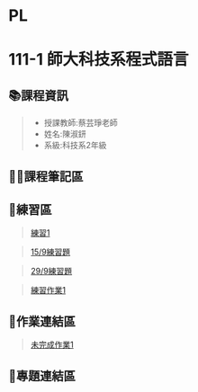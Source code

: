 # PL
# 111-1 師大科技系程式語言
## 📚課程資訊
> * 授課教師:蔡芸琤老師
> * 姓名:陳淑鈃
> * 系級:科技系2年級
## 🙋‍♀️課程筆記區


## 📝練習區
>[練習1](http://localhost:8888/notebooks/Desktop/PL/Python_01.ipynb)


>[15/9練習題](http://localhost:8888/notebooks/Desktop/PL/15.9exercise1.ipynb)


>[29/9練習題](http://localhost:8888/notebooks/Desktop/PL/29.9%20exercise.ipynb)


>[練習作業1](http://localhost:8888/notebooks/Desktop/PL/HW1.ipynb)
## 📔作業連結區
>[未完成作業1](http://localhost:8888/notebooks/Desktop/PL/homework1-Copy1.ipynb)



## 🤯專題連結區
